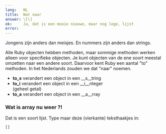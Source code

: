 ```yaml
---
lang:   NL
title:  Wat naar
answer: \[\]
ok:     Ja, dat is een mooie nieuwe, maar nog lege, lijst
error:  
---
```


Jongens zijn anders dan meisjes. En nummers zijn anders dan strings.

Alle Ruby objecten hebben methoden, maar sommige methoden werken alleen voor
specifieke objecten.
Je kunt objecten van de ene soort meestal omzetten naar een andere soort.
Daarvoor kent Ruby een aantal "to" methoden. In het Nederlands zouden we dat "naar"
noemen.

- __to_s__ verandert een object in een __s__tring
- __to_i__ verandert een object in een __i__nteger  
  (geheel getal)
- __to_a__ verandert een object in een __a__rray

### Wat is array nu weer ?!

Dat is een soort lijst. Type maar deze (vierkante) teksthaakjes in: 

    []
